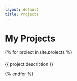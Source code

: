 ```yaml
---
layout: default
title: Projects
---
```


# My Projects

{% for project in site.projects %}
    <div>
        <h3><a></a></h3>
        <p></p>
        <p>{{ project.description }}</p>
    </div>
{% endfor %}
